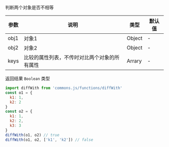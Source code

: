 判断两个对象是否不相等

| 参数 | 说明 | 类型 | 默认值 |
| --- | --- | --- | --- |
| obj1 | 对象1 | Object | - |
| obj2 | 对象2 | Object | - |
| keys | 比较的属性列表，不传时对比两个对象的所有属性  | Arrary | - |

返回结果 `Boolean` 类型 

```js
import diffWith from 'commons.js/functions/diffWith'
const o1 = {
  k1: 1,
  k2: 2
}
const o2 = {
  k1: 1,
  k2: 2,
  k3: 3
}
diffWith(o1, o2) // true
diffWith(o1, o2, ['k1', 'k2']) // false
```
